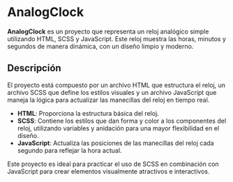 # AnalogClock

**AnalogClock** es un proyecto que representa un reloj analógico simple utilizando HTML, SCSS y JavaScript. Este reloj muestra las horas, minutos y segundos de manera dinámica, con un diseño limpio y moderno.

## Descripción

El proyecto está compuesto por un archivo HTML que estructura el reloj, un archivo SCSS que define los estilos visuales y un archivo JavaScript que maneja la lógica para actualizar las manecillas del reloj en tiempo real.

- **HTML**: Proporciona la estructura básica del reloj.
- **SCSS**: Contiene los estilos que dan forma y color a los componentes del reloj, utilizando variables y anidación para una mayor flexibilidad en el diseño.
- **JavaScript**: Actualiza las posiciones de las manecillas del reloj cada segundo para reflejar la hora actual.

Este proyecto es ideal para practicar el uso de SCSS en combinación con JavaScript para crear elementos visualmente atractivos e interactivos.
